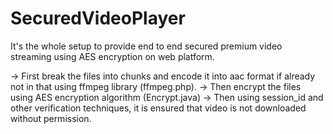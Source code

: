 # SecuredVideoPlayer

It's the whole setup to provide end to end secured premium video streaming using AES encryption on web platform.

-> First break the files into chunks and encode it into aac format if already not in that using ffmpeg library (ffmpeg.php).
-> Then encrypt the files using AES encryption algorithm (Encrypt.java)
-> Then using session_id and other verification techniques, it is ensured that video is not downloaded without permission.
